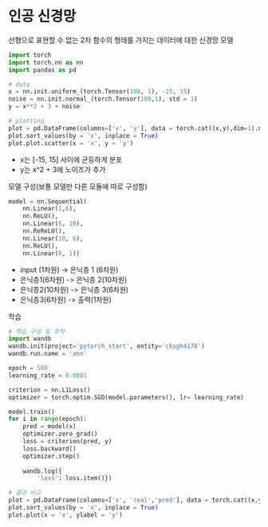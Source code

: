 # 인공 신경망

선형으로 표현할 수 없는 2차 함수의 형태를 가지는 데이터에 대한 신경망 모델

```python
import torch
import torch.nn as nn
import pandas as pd

# data
x = nn.init.uniform_(torch.Tensor(100, 1), -15, 15)
noise = nn.init.normal_(torch.Tensor(100,1), std = 1)
y = x**2 + 3 + noise

# plotting
plot = pd.DataFrame(columns=['x', 'y'], data = torch.cat((x,y),dim=1).numpy())
plot.sort_values(by = 'x', inplace = True)
plot.plot.scatter(x = 'x', y = 'y')
```

* x는 [-15, 15] 사이에 균등하게 분포
* y는 x^2 + 3에 노이즈가 추가



모델 구성(보통 모델만 다른 모듈에 따로 구성함)

```python
model = nn.Sequential(
    nn.Linear(1,6),
    nn.ReLU(),
    nn.Linear(6, 10),
    nn.ReReLU(),
    nn.Linear(10, 6),
    nn.ReLU(),
    nn.Linear(6, 1))
```
*  input (1차원) -> 은닉층 1 (6차원)
* 은닉층1(6차원) -> 은닉층 2(10차원)
* 은닉층2(10차원) -> 은닉층 3(6차원)
* 은닉층3(6차원) -> 출력(1차원)

학습
```python
# 학습 구성 및 추적
import wandb
wandb.init(project='pytorch_start', entity='cksgh4178')
wandb.run.name = 'ann'

epoch = 500
learning_rate = 0.0001

criterion = nn.L1Loss()
optimizer = torch.optim.SGD(model.parameters(), lr= learning_rate)

model.train()
for i in range(epoch):
    pred = model(x)
    optimizer.zero_grad()
    loss = criterion(pred, y)
    loss.backward()
    optimizer.step()
    
    wandb.log({
        'loss': loss.item()})

# 결과 비교
plot = pd.DataFrame(columns=['x', 'real','pred'], data = torch.cat((x,y, pred.detach()),dim=1).numpy())
plot.sort_values(by = 'x', inplace = True)
plot.plot(x = 'x', ylabel = 'y')
```